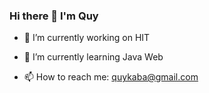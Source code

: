 ### Hi there 👋 I'm Quy

- 🔭 I’m currently working on HIT

- 🌱 I’m currently learning Java Web

- 📫 How to reach me: quykaba@gmail.com 

